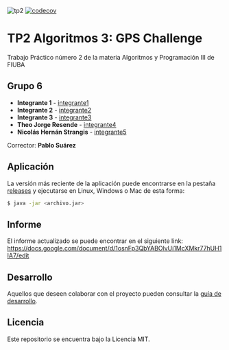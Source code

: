 ![tp2](https://github.com/hstrangis/algo3_tp2/actions/workflows/build.yml/badge.svg) [![codecov](https://codecov.io/gh/hstrangis/algo3_tp2/branch/master/graph/badge.svg)](https://codecov.io/gh/hstrangis/algo3_tp2)

# TP2 Algoritmos 3: GPS Challenge  

Trabajo Práctico número 2 de la materia Algoritmos y Programación III de FIUBA

## Grupo 6

* **Integrante 1** - [integrante1](https://github.com/integrante1)
* **Integrante 2** - [integrante2](https://github.com/integrante2)
* **Integrante 3** - [integrante3](https://github.com/integrante3)
* **Theo Jorge Resende** - [integrante4](https://github.com/theojorge) 
* **Nicolás Hernán Strangis** - [integrante5](https://github.com/hstrangis)

Corrector: **Pablo Suárez**

## Aplicación

La versión más reciente de la aplicación puede encontrarse en la pestaña [releases](https://github.com/hstrangis/algo3_tp2/releases/latest) y ejecutarse en Linux, Windows o Mac de esta forma:

```bash
$ java -jar <archivo.jar>
```

## Informe

El informe actualizado se puede encontrar en el siguiente link:
https://docs.google.com/document/d/1osnFp3QbYABOlvUi1McXMkr77hUH1IA7/edit

## Desarrollo

Aquellos que deseen colaborar con el proyecto pueden consultar la [guía de desarrollo](./docs/Desarrollo.md).

## Licencia

Este repositorio se encuentra bajo la Licencia MIT.
